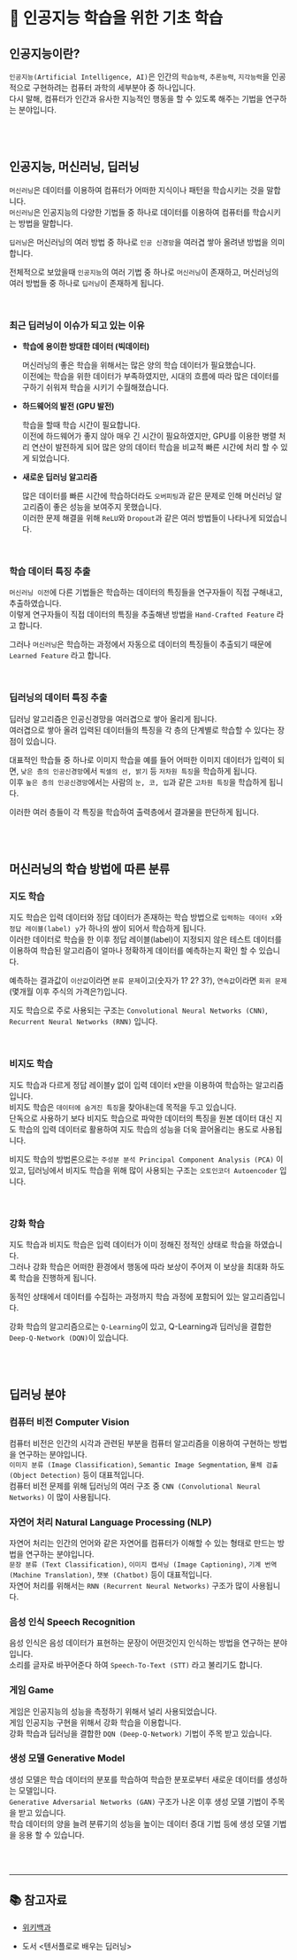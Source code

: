 # 📖 인공지능 학습을 위한 기초 학습

## 인공지능이란?

`인공지능(Artificial Intelligence, AI)`은 인간의 `학습능력`, `추론능력`, `지각능력`을 인공적으로 구현하려는 컴퓨터 과학의 세부분야 중 하나입니다.\
다시 말해, 컴퓨터가 인간과 유사한 지능적인 행동을 할 수 있도록 해주는 기법을 연구하는 분야입니다.

<br><br>

## 인공지능, 머신러닝, 딥러닝

`머신러닝`은 데이터를 이용하여 컴퓨터가 어떠한 지식이나 패턴을 학습시키는 것을 말합니다.\
`머신러닝`은 인공지능의 다양한 기법들 중 하나로 데이터를 이용하여 컴퓨터를 학습시키는 방법을 말합니다.

`딥러닝`은 머신러닝의 여러 방법 중 하나로 `인공 신경망`을 여러겹 쌓아 올려낸 방법을 의미합니다.

전체적으로 보았을때 `인공지능`의 여러 기법 중 하나로 `머신러닝`이 존재하고, 머신러닝의 여러 방법들 중 하나로 `딥러닝`이 존재하게 됩니다.

<br>

### 최근 딥러닝이 이슈가 되고 있는 이유

- **학습에 용이한 방대한 데이터 (빅데이터)**

    머신러닝의 좋은 학습을 위해서는 많은 양의 학습 데이터가 필요했습니다.\
    이전에는 학습을 위한 데이터가 부족하였지만, 시대의 흐름에 따라 많은 데이터를 구하기 쉬워져 학습을 시키기 수월해졌습니다.

- **하드웨어의 발전 (GPU 발전)**

    학습을 할때 학습 시간이 필요합니다.\
    이전에 하드웨어가 좋지 않아 매우 긴 시간이 필요하였지만, GPU를 이용한 병렬 처리 연산이 발전하게 되어 많은 양의 데이터 학습을 비교적 빠른 시간에 처리 할 수 있게 되었습니다.

- **새로운 딥러닝 알고리즘**

    많은 데이터를 빠른 시간에 학습하더라도 `오버피팅`과 같은 문제로 인해 머신러닝 알고리즘이 좋은 성능을 보여주지 못했습니다.\
    이러한 문제 해결을 위해 `ReLU`와 `Dropout`과 같은 여러 방법들이 나타나게 되었습니다.

<br>

### 학습 데이터 특징 추출

`머신러닝 이전`에 다른 기법들은 학습하는 데이터의 특징들을 연구자들이 직접 구해내고, 추출하였습니다.\
이렇게 연구자들이 직접 데이터의 특징을 추출해낸 방법을 `Hand-Crafted Feature` 라고 합니다.

그러나 `머신러닝`은 학습하는 과정에서 자동으로 데이터의 특징들이 추출되기 때문에 `Learned Feature` 라고 합니다.

<br>

### 딥러닝의 데이터 특징 추출

딥러닝 알고리즘은 인공신경망을 여러겹으로 쌓아 올리게 됩니다.\
여러겹으로 쌓아 올려 입력된 데이터들의 특징을 각 층의 단계별로 학습할 수 있다는 장점이 있습니다.

대표적인 학습들 중 하나로 이미지 학습을 예를 들어 어떠한 이미지 데이터가 입력이 되면, `낮은 층의 인공신경망`에서 `픽셀의 선, 밝기` 등 `저차원 특징`을 학습하게 됩니다.\
이후 `높은 층의 인공신경망`에서는 사람의 `눈, 코, 입`과 같은 `고차원 특징`을 학습하게 됩니다.

이러한 여러 층들이 각 특징을 학습하여 출력층에서 결과물을 판단하게 됩니다.

<br><br>

## 머신러닝의 학습 방법에 따른 분류

### 지도 학습

지도 학습은 입력 데이터와 정답 데이터가 존재하는 학습 방법으로 `입력하는 데이터 x`와 `정답 레이블(label) y`가 하나의 쌍이 되어서 학습하게 됩니다.\
이러한 데이터로 학습을 한 이후 정답 레이블(label)이 지정되지 않은 테스트 데이터를 이용하여 학습된 알고리즘이 얼마나 정확하게 데이터를 예측하는지 확인 할 수 있습니다.

예측하는 결과값이 `이산값`이라면 `분류 문제`이고(숫자가 1? 2? 3?), `연속값`이라면 `회귀 문제`(몇개월 이후 주식의 가격은?)입니다.

지도 학습으로 주로 사용되는 구조는 `Convolutional Neural Networks (CNN)`, `Recurrent Neural Networks (RNN)` 입니다.

<br>

### 비지도 학습

지도 학습과 다르게 정답 레이블y 없이 입력 데이터 x만을 이용하여 학습하는 알고리즘입니다.\
비지도 학습은 `데이터에 숨겨진 특징`을 찾아내는데 목적을 두고 있습니다.\
단독으로 사용하기 보다 비지도 학습으로 파악한 데이터의 특징을 원본 데이터 대신 지도 학습의 입력 데이터로 활용하여 지도 학습의 성능을 더욱 끌어올리는 용도로 사용됩니다.

비지도 학습의 방법론으로는 `주성분 분석 Principal Component Analysis (PCA)` 이 있고, 딥러닝에서 비지도 학습을 위해 많이 사용되는 구조는 `오토인코더 Autoencoder` 입니다.

<br>

### 강화 학습

지도 학습과 비지도 학습은 입력 데이터가 이미 정해진 정적인 상태로 학습을 하였습니다.\
그러나 강화 학습은 어떠한 환경에서 행동에 따라 보상이 주어져 이 보상을 최대화 하도록 학습을 진행하게 됩니다.

동적인 상태에서 데이터를 수집하는 과정까지 학습 과정에 포함되어 있는 알고리즘입니다.

강화 학습의 알고리즘으로는 `Q-Learning`이 있고, Q-Learning과 딥러닝을 결합한 `Deep-Q-Network (DQN)`이 있습니다.

<br><br>

## 딥러닝 분야

### 컴퓨터 비전 Computer Vision

컴퓨터 비전은 인간의 시각과 관련된 부분을 컴퓨터 알고리즘을 이용하여 구현하는 방법을 연구하는 분야입니다.\
`이미지 분류 (Image Classification)`, `Semantic Image Segmentation`, `물체 검출 (Object Detection)` 등이 대표적입니다.\
컴퓨터 비전 문제를 위해 딥러닝의 여러 구조 중 `CNN (Convolutional Neural Networks)` 이 많이 사용됩니다.

### 자연어 처리 Natural Language Processing (NLP)

자연어 처리는 인간의 언어와 같은 자연어를 컴퓨터가 이해할 수 있는 형태로 만드는 방법을 연구하는 분야입니다.\
`문장 분류 (Text Classification)`, `이미지 캡셔닝 (Image Captioning)`, `기계 번역 (Machine Translation)`, `챗봇 (Chatbot)` 등이 대표적입니다.\
자연어 처리를 위해서는 `RNN (Recurrent Neural Networks)` 구조가 많이 사용됩니다.

### 음성 인식 Speech Recognition

음성 인식은 음성 데이터가 표현하는 문장이 어떤것인지 인식하는 방법을 연구하는 분야입니다.\
소리를 글자로 바꾸어준다 하여 `Speech-To-Text (STT)` 라고 불리기도 합니다.

### 게임 Game

게임은 인공지능의 성능을 측정하기 위해서 널리 사용되었습니다.\
게임 인공지능 구현을 위해서 강화 학습을 이용합니다.\
강화 학습과 딥러닝을 결합한 `DQN (Deep-Q-Network)` 기법이 주목 받고 있습니다.

### 생성 모델 Generative Model

생성 모델은 학습 데이터의 분포를 학습하여 학습한 분포로부터 새로운 데이터를 생성하는 모델입니다.\
`Generative Adversarial Networks (GAN)` 구조가 나온 이후 생성 모델 기법이 주목을 받고 있습니다.\
학습 데이터의 양을 늘려 분류기의 성능을 높이는 데이터 증대 기법 등에 생성 모델 기법을 응용 할 수 있습니다.

<br><br>

---

## 📚 참고자료

- <a href="https://ko.wikipedia.org/wiki/%EC%9D%B8%EA%B3%B5%EC%A7%80%EB%8A%A5" target="_blank">위키백과</a>

- 도서 <텐서플로로 배우는 딥러닝>